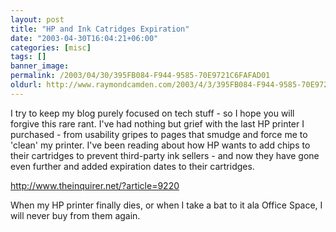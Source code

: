 ```yaml
---
layout: post
title: "HP and Ink Catridges Expiration"
date: "2003-04-30T16:04:21+06:00"
categories: [misc]
tags: []
banner_image: 
permalink: /2003/04/30/395FB084-F944-9585-70E9721C6FAFAD01
oldurl: http://www.raymondcamden.com/2003/4/3/395FB084-F944-9585-70E9721C6FAFAD01
---
```


I try to keep my blog purely focused on tech stuff - so I hope you will forgive this rare rant. I've had nothing but grief with the last HP printer I purchased - from usability gripes to pages that smudge and force me to 'clean' my printer. I've been reading about how HP wants to add chips to their cartridges to prevent third-party ink sellers - and now they have gone even further and added expiration dates to their cartridges. 

<a href="http://www.theinquirer.net/?article=9220">http://www.theinquirer.net/?article=9220</a>

When my HP printer finally dies, or when I take a bat to it ala Office Space, I will never buy from them again.